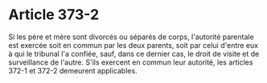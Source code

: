 # Article 373-2

Si les père et mère sont divorcés ou séparés de corps, l'autorité parentale est exercée soit en commun par les deux parents, soit par celui d'entre eux à qui le tribunal l'a confiée, sauf, dans ce dernier cas, le droit de visite et de surveillance de l'autre. S'ils exercent en commun leur autorité, les articles 372-1 et 372-2 demeurent applicables.
